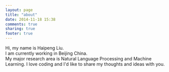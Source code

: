 ```yaml
---
layout: page
title: "about"
date: 2014-11-18 15:38
comments: true
sharing: true
footer: true
---
```


Hi, my name is Haipeng Liu.</br>
I am currently working in Beijing China.</br>
My major research area is Natural Language Processing and Machine Learning.
I love coding and I'd like to share my thoughts and ideas with you.
